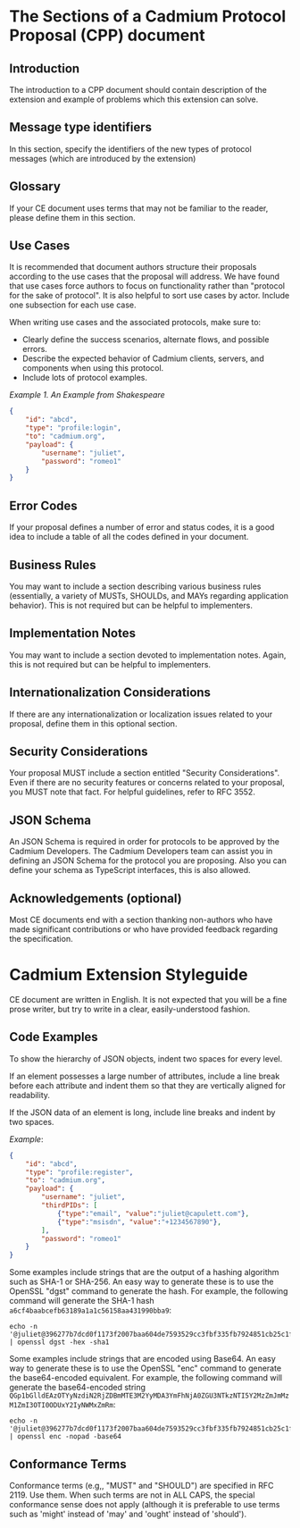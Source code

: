 # The Sections of a Cadmium Protocol Proposal (CPP) document
## Introduction
The introduction to a CPP document should contain description of the extension and example of problems which this extension can solve.

## Message type identifiers
In this section, specify the identifiers of the new types of protocol messages (which are introduced by the extension)

## Glossary
If your CE document uses terms that may not be familiar to the reader, please define them in this section.

## Use Cases
It is recommended that document authors structure their proposals according to the use cases that the proposal will address. We have found that use cases force authors to focus on functionality rather than "protocol for the sake of protocol". It is also helpful to sort use cases by actor. Include one subsection for each use case.

When writing use cases and the associated protocols, make sure to:

* Clearly define the success scenarios, alternate flows, and possible errors.
* Describe the expected behavior of Cadmium clients, servers, and components when using this protocol.
* Include lots of protocol examples.

*Example 1. An Example from Shakespeare*
```json
{
    "id": "abcd",
    "type": "profile:login",
    "to": "cadmium.org",
    "payload": {
        "username": "juliet",
        "password": "romeo1"
    }
}
```
## Error Codes
If your proposal defines a number of error and status codes, it is a good idea to include a table of all the codes defined in your document.

## Business Rules
You may want to include a section describing various business rules (essentially, a variety of MUSTs, SHOULDs, and MAYs regarding application behavior). This is not required but can be helpful to implementers.

## Implementation Notes
You may want to include a section devoted to implementation notes. Again, this is not required but can be helpful to implementers.

## Internationalization Considerations
If there are any internationalization or localization issues related to your proposal, define them in this optional section.

## Security Considerations
Your proposal MUST include a section entitled "Security Considerations". Even if there are no security features or concerns related to your proposal, you MUST note that fact. For helpful guidelines, refer to RFC 3552.

## JSON Schema
An JSON Schema is required in order for protocols to be approved by the Cadmium Developers. The Cadmium Developers team can assist you in defining an JSON Schema for the protocol you are proposing. Also you can define your schema as TypeScript interfaces, this is also allowed.

## Acknowledgements (optional)
Most CE documents end with a section thanking non-authors who have made significant contributions or who have provided feedback regarding the specification.

# Cadmium Extension Styleguide
CE document are written in English. It is not expected that you will be a fine prose writer, but try to write in a clear, easily-understood fashion.

## Code Examples
To show the hierarchy of JSON objects, indent two spaces for every level.

If an element possesses a large number of attributes, include a line break before each attribute and indent them so that they are vertically aligned for readability.

If the JSON data of an element is long, include line breaks and indent by two spaces.

*Example*:
```json
{
    "id": "abcd",
    "type": "profile:register",
    "to": "cadmium.org",
    "payload": {
        "username": "juliet",
        "thirdPIDs": [
            {"type":"email", "value":"juliet@capulett.com"},
            {"type":"msisdn", "value":"+1234567890"},
        ],
        "password": "romeo1"
    }
}
```
Some examples include strings that are the output of a hashing algorithm such as SHA-1 or SHA-256. An easy way to generate these is to use the OpenSSL "dgst" command to generate the hash. For example, the following command will generate the SHA-1 hash `a6cf4baabcefb63189a1a1c56158aa431990bba9`:
```
echo -n '@juliet@396277b7dcd0f1173f2007baa604de7593529cc3fbf335fb7924851cb25c1fdf' | openssl dgst -hex -sha1
```
    
Some examples include strings that are encoded using Base64. An easy way to generate these is to use the OpenSSL "enc" command to generate the base64-encoded equivalent. For example, the following command will generate the base64-encoded string `QGp1bGlldEAzOTYyNzdiN2RjZDBmMTE3M2YyMDA3YmFhNjA0ZGU3NTkzNTI5Y2MzZmJmMzM1ZmI3OTI0ODUxY2IyNWMxZmRm`:
```
echo -n '@juliet@396277b7dcd0f1173f2007baa604de7593529cc3fbf335fb7924851cb25c1fdf' | openssl enc -nopad -base64
``` 
## Conformance Terms
Conformance terms (e.g,, "MUST" and "SHOULD") are specified in RFC 2119. Use them. When such terms are not in ALL CAPS, the special conformance sense does not apply (although it is preferable to use terms such as 'might' instead of 'may' and 'ought' instead of 'should').